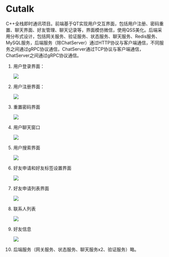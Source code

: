 # Cutalk
C++全栈即时通讯项目。前端基于QT实现用户交互界面，包括用户注册、密码重置、聊天界面、好友管理、聊天记录等，界面模仿微信，使用QSS美化。后端采用分布式设计，包括网关服务、验证服务、状态服务、聊天服务、Redis服务、MySQL服务，后端服务（除ChatServer）通过HTTP协议与客户端通信，不同服务之间通过gRPC协议通信，ChatServer通过TCP协议与客户端通信，ChatServer之间通过gRPC协议通信。

1. 用户登录界面：

   ![](https://github.com/kodaniii/_readme_images/blob/main/Cutalk/image-20241229140457299.png?raw=true)

2. 用户注册界面：

   ![](https://github.com/kodaniii/_readme_images/blob/main/Cutalk/image-20241229140321233.png?raw=true)

3. 重置密码界面

   ![](https://github.com/kodaniii/_readme_images/blob/main/Cutalk/image-20241229140433302.png?raw=true)

4. 用户聊天窗口

   ![](https://github.com/kodaniii/_readme_images/blob/main/Cutalk/QQ%E6%88%AA%E5%9B%BE20250107133528.png?raw=true)

5. 用户搜索界面

   ![](https://github.com/kodaniii/_readme_images/blob/main/Cutalk/image-20241229140905720.png?raw=true)

6. 好友申请和好友标签设置界面

   ![](https://github.com/kodaniii/_readme_images/blob/main/Cutalk/image-20241229141040650.png?raw=true)

7. 好友申请列表界面

   ![](https://github.com/kodaniii/_readme_images/blob/main/Cutalk/image-20241229141231551.png?raw=true)

8. 联系人列表

   ![](https://github.com/kodaniii/_readme_images/blob/main/Cutalk/image-20241229141545820.png?raw=true)

9. 好友信息

   ![](https://github.com/kodaniii/_readme_images/blob/main/Cutalk/QQ%E6%88%AA%E5%9B%BE20250107135050.png?raw=true)

10. 后端服务（网关服务、状态服务、聊天服务x2、验证服务）略。
